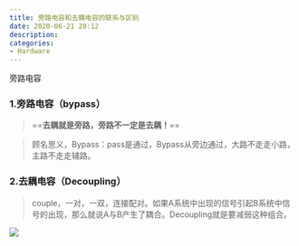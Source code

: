 ```yaml
---
title: 旁路电容和去耦电容的联系与区别
date: 2020-06-21 20:12
description: 
categories: 
- Hardware
---
```


旁路电容

### 1.旁路电容（bypass）

> ==**去耦就是旁路，旁路不一定是去耦！**==

> 顾名思义，Bypass：pass是通过，Bypass从旁边通过，大路不走走小路，主路不走走辅路。

### 2.去耦电容（Decoupling）

> couple，一对，一双，连接配对。如果A系统中出现的信号引起B系统中信号的出现，那么就说A与B产生了耦合。Decoupling就是要减弱这种组合。

![](https://ss0.baidu.com/6ONWsjip0QIZ8tyhnq/it/u=2886462678,2070087557&amp;fm=173&amp;app=25&amp;f=JPEG?w=554&amp;h=292&amp;s=CDC2E113838E4D4B5EC9E9CC0300F0B3)
